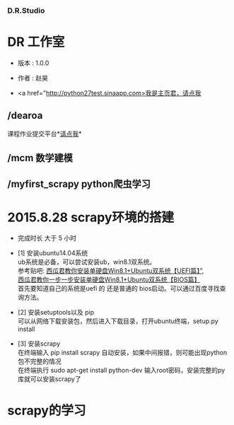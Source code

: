 ### D.R.Studio 
# DR 工作室 #
- 版本 : 1.0.0

- 作者 : 赵昊

- <a href="http://python27test.sinaapp.com>我是主页君，请点我</a>  

## /dearoa     
课程作业提交平台*<a href="http:/http://dearoa.sinaapp.com/" target="_blank">请点我</a>*
## /mcm 数学建模
## /myfirst_scrapy  python爬虫学习 ##


#  2015.8.28 scrapy环境的搭建    #
- 完成时长 大于 5 小时

- [1] 	安装ubuntu14.04系统  
	ub系统是必备，可以尝试安装ub，win8.1双系统。  
 	参考贴吧:
	<a href = "http://tieba.baidu.com/p/3338849023">西瓜君教你安装单硬盘Win8.1+Ubuntu双系统【UEFI篇】”</a>,  
  	<a href = "http://tieba.baidu.com/p/3338849023">西瓜君教你一步一步安装单硬盘Win8.1+Ubuntu双系统【BIOS篇】</a>  
  	首先要知道自己的系统是uefi 的 还是普通的 bios启动。可以通过百度寻找查询方法。  

- [2] 	安装setuptools以及 pip  
      	可以从网络下载安装包，然后进入下载目录，打开ubuntu终端，setup.py install

- [3] 	安装scrapy  
      	在终端输入 pip install scrapy 自动安装，如果中间报错，则可能出现python包不完整的情况  
	在终端执行 sudo apt-get install python-dev 输入root密码，安装完整的py库就可以安装scrapy了  

#  scrapy的学习  #










